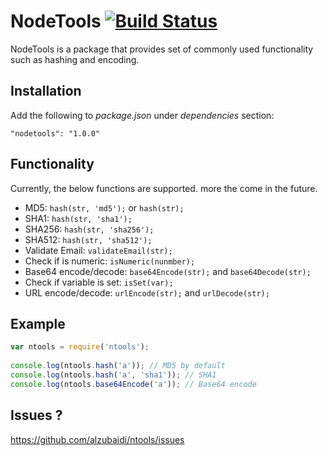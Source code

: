 <i class="icon-cog"></i> NodeTools <i class="icon-cog"></i> [![Build Status](https://travis-ci.org/alzubaidi/nodetools.svg?branch=master)](https://travis-ci.org/alzubaidi/nodetools)
===================


NodeTools is a package that provides set of commonly used functionality such as hashing and encoding.


Installation
-------------
Add the following to *package.json* under *dependencies* section:

    "nodetools": "1.0.0"


Functionality 
-------------
Currently, the below functions are supported. more the come in the future.

 - MD5: `hash(str, 'md5');` or `hash(str);` 
 - SHA1: `hash(str, 'sha1');`
 - SHA256: `hash(str, 'sha256');`
 - SHA512: `hash(str, 'sha512');`
 - Validate Email: `validateEmail(str);`
 - Check if is numeric: `isNumeric(nunmber);`
 - Base64 encode/decode: `base64Encode(str);` and `base64Decode(str);`
 - Check if variable is set: `isSet(var);`
 - URL encode/decode: `urlEncode(str);` and `urlDecode(str);`

Example 
-------------

```javascript
var ntools = require('ntools');
    
console.log(ntools.hash('a')); // MD5 by default
console.log(ntools.hash('a', 'sha1')); // SHA1
console.log(ntools.base64Encode('a')); // Base64 encode

```
Issues ? 
-------------
https://github.com/alzubaidi/ntools/issues
